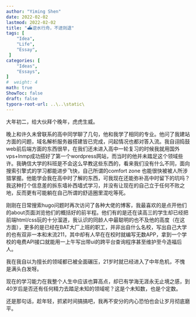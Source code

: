 ```yaml
---
author: "Yiming Shen"
date: 2022-02-02
lastmod: 2022-02-02
title: "⛴逆水行舟，不进则退"
tags: [
    "Idea",
    "Life", 
    "Essay",
 ]
categories: [
    "Ideas",
    "Essays", 
]
#  weight: 4
math: true
ShowToc: false
draft: false
typora-root-url: ..\..\static\
---
```


大年初二，给大伙拜个晚年，虎虎生威。

晚上和许久未曾联系的高中同学聊了几句，他和我学了相同的专业。他问了我建站方面的问题，域名解析服务器搭建皆已完成，问起情况也都对答入流。我自诩捣鼓web前后端方面的东西很早，在我们还未进入高中一轮复习的时候我就用国外vps+lnmp成功搭好了第一个wordpress网站，而当时的他并未踏足这个领域些许。我确信大学的科班是不会这么早教这些东西的，看来我们没有什么不同，面向搜索引擎式的学习都能进步飞快，自己所谓的comfort zone 也能很快被被人所涉猎掌握。他能学会我在高中时了解的东西，可我现在还能弥补高中时留下的坑吗？我这种打个信息差的拆东墙补西墙式学习，并没有让现在的自己立于任何不败之地，反而更有可能躺在自己所谓的舒适圈里混吃等死。

刚刚在日常搜索hugo问题时再次访问了各种大佬的博客，我最喜欢的是点开他们的about页面浏览他们的概括好的前半程。他们有的是还在读高三的学生却已经把前端html/css玩的十分溜道，我认识的同龄人中最聪明的也不及他的高度（在这方面），更多的是已经在BAT大厂上班的职工，并非出自什么名校，写出自己大学的也有双非一本和末流211，其中却有人早在在校时就编写无数APP，拿到一个学校的电费API接口就能用一上午写出带ui的跨平台查询程序甚至维护至今造福后人。

我在我自以为擅长的领域都已被全面碾压，21岁时就已经进入了中年危机，不愧是满头白发呀。

现在的学习能力在我整个人生中应该也算高点，却已有学海无涯永无止境之感，到40岁后是否还有任何精力去踏足未知的领域呢？这是个未知数，也是个定数。

还是那句话，趁年轻，抓紧时间搞搞吧，我再不安分的内心恐怕也会让岁月彻底磨平。

